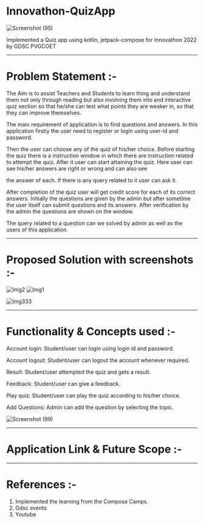 # Innovathon-QuizApp

![Screenshot (95)](https://user-images.githubusercontent.com/100554023/193406665-f9584ce5-1066-4207-aba1-4f9b82909e97.png)

Implemented a Quiz app using kotlin, jetpack-compose for Innovathon 2022 by GDSC PVGCOET

-----------------------------------------------------------------

# Problem Statement :-

The Aim is to assist Teachers and Students to learn thing and understand them not only through reading but also involving them into and interactive quiz section so that he/she can test what points they are weaker in, so that they can improve themselves.

The main requirement of application is to find questions and
answers. In this application firstly the user need to register or
login using user-id and password. 

Then the user can choose any
of the quiz of his/her choice. Before starting the quiz there is a
instruction window in which there are instruction related to
attempt the quiz. After it user can start attaining the quiz. Here
user can see his/her answers are right or wrong and can also see

the answer of each. If there is any query related to it user can ask
it. 

After completion of the quiz user will get credit score for each
of its correct answers. Initially the questions are given by the
admin but after sometime the user itself can submit questions
and its answers. After verification by the admin the questions are
shown on the window.

The query related to a question can we
solved by admin as well as the users of this application. 

----------------------------------------------------------

# Proposed Solution with screenshots :-



![Img2](https://user-images.githubusercontent.com/100554023/193872856-46ad9453-8b6a-4de6-bb00-f11643d603a1.png)
![Img1](https://user-images.githubusercontent.com/100554023/193872822-c6caaf89-f4bf-4a63-bb26-4f98689d17de.png) 

![Img333](https://user-images.githubusercontent.com/100554023/193877003-595363f9-97ba-45a5-b416-1990b819ef3a.jpg)



------------------------------------------------------

# Functionality & Concepts used :-

 Account login: Student/user can login using login id and password.

 Account logout: Student/user can logout the account whenever
 required.

 Result: Student/user attempted the quiz and gets a result.

 Feedback: Student/user can give a feedback.

 Play quiz: Student/user can play the quiz according to his/her
 choice.

 Add Questions: Admin can add the question by selecting the topic.
 
 
![Screenshot (99)](https://user-images.githubusercontent.com/100554023/193407677-4e9e2f7a-75f2-496e-8697-bd49c0ff95c9.png)






-----------------------------------------------------------

# Application Link & Future Scope :-





------------------------------------------------------

# References :-

1. Implemented the learning from the Compose Camps.
2. Gdsc events
3. Youtube 

